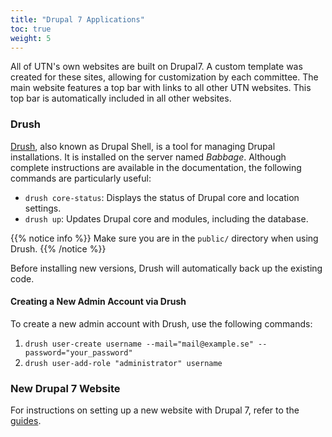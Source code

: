```yaml
---
title: "Drupal 7 Applications"
toc: true
weight: 5
---
```


All of UTN's own websites are built on Drupal7. A custom template was created for these sites, allowing for customization by each committee. The main website features a top bar with links to all other UTN websites. This top bar is automatically included in all other websites.

### Drush

[Drush](https://github.com/drush-ops/drush), also known as Drupal Shell, is a tool for managing Drupal installations. It is installed on the server named *Babbage*. Although complete instructions are available in the documentation, the following commands are particularly useful:

- `drush core-status`: Displays the status of Drupal core and location settings.
- `drush up`: Updates Drupal core and modules, including the database.

{{% notice info %}}
Make sure you are in the `public/` directory when using Drush.
{{% /notice %}}

Before installing new versions, Drush will automatically back up the existing code.

#### Creating a New Admin Account via Drush

To create a new admin account with Drush, use the following commands:

1. `drush user-create username --mail="mail@example.se" --password="your_password"`
2. `drush user-add-role "administrator" username`

### New Drupal 7 Website

For instructions on setting up a new website with Drupal 7, refer to the [guides](/guides/new-website).
